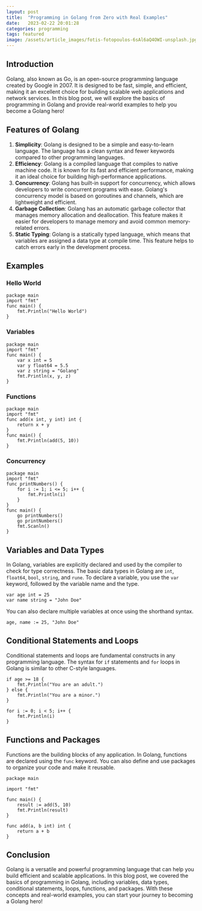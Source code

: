 ```yaml
---
layout: post
title:  "Programming in Golang from Zero with Real Examples"
date:   2023-02-22 20:01:28
categories: programming
tags: featured
image: /assets/article_images/fotis-fotopoulos-6sAl6aQ4OWI-unsplash.jpg
---
```


## Introduction

Golang, also known as Go, is an open-source programming language created by Google in 2007. It is designed to be fast, simple, and efficient, making it an excellent choice for building scalable web applications and network services. In this blog post, we will explore the basics of programming in Golang and provide real-world examples to help you become a Golang hero!

## Features of Golang

1. **Simplicity**: Golang is designed to be a simple and easy-to-learn language. The language has a clean syntax and fewer keywords compared to other programming languages.
2. **Efficiency**: Golang is a compiled language that compiles to native machine code. It is known for its fast and efficient performance, making it an ideal choice for building high-performance applications.
3. **Concurrency**: Golang has built-in support for concurrency, which allows developers to write concurrent programs with ease. Golang's concurrency model is based on goroutines and channels, which are lightweight and efficient.
4. **Garbage Collection**: Golang has an automatic garbage collector that manages memory allocation and deallocation. This feature makes it easier for developers to manage memory and avoid common memory-related errors.
5. **Static Typing**: Golang is a statically typed language, which means that variables are assigned a data type at compile time. This feature helps to catch errors early in the development process.

## Examples

### Hello World

```
package main
import "fmt"
func main() {
    fmt.Println("Hello World")
}

```

### Variables

```
package main
import "fmt"
func main() {
    var x int = 5
    var y float64 = 5.5
    var z string = "Golang"
    fmt.Println(x, y, z)
}

```

### Functions

```
package main
import "fmt"
func add(x int, y int) int {
    return x + y
}
func main() {
    fmt.Println(add(5, 10))
}

```

### Concurrency

```
package main
import "fmt"
func printNumbers() {
    for i := 1; i <= 5; i++ {
        fmt.Println(i)
    }
}
func main() {
    go printNumbers()
    go printNumbers()
    fmt.Scanln()
}

```

## Variables and Data Types

In Golang, variables are explicitly declared and used by the compiler to check for type correctness. The basic data types in Golang are `int`, `float64`, `bool`, `string`, and `rune`. To declare a variable, you use the `var` keyword, followed by the variable name and the type.

```
var age int = 25
var name string = "John Doe"

```

You can also declare multiple variables at once using the shorthand syntax.

```
age, name := 25, "John Doe"

```

## Conditional Statements and Loops

Conditional statements and loops are fundamental constructs in any programming language. The syntax for `if` statements and `for` loops in Golang is similar to other C-style languages.

```
if age >= 18 {
    fmt.Println("You are an adult.")
} else {
    fmt.Println("You are a minor.")
}

for i := 0; i < 5; i++ {
    fmt.Println(i)
}

```

## Functions and Packages

Functions are the building blocks of any application. In Golang, functions are declared using the `func` keyword. You can also define and use packages to organize your code and make it reusable.

```
package main

import "fmt"

func main() {
    result := add(5, 10)
    fmt.Println(result)
}

func add(a, b int) int {
    return a + b
}

```

## Conclusion

Golang is a versatile and powerful programming language that can help you build efficient and scalable applications. In this blog post, we covered the basics of programming in Golang, including variables, data types, conditional statements, loops, functions, and packages. With these concepts and real-world examples, you can start your journey to becoming a Golang hero!